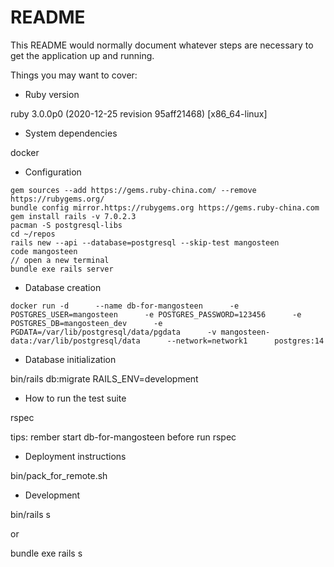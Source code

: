 # README

This README would normally document whatever steps are necessary to get the
application up and running.

Things you may want to cover:

* Ruby version

ruby 3.0.0p0 (2020-12-25 revision 95aff21468) [x86_64-linux]

* System dependencies

docker

* Configuration

```
gem sources --add https://gems.ruby-china.com/ --remove https://rubygems.org/
bundle config mirror.https://rubygems.org https://gems.ruby-china.com
gem install rails -v 7.0.2.3
pacman -S postgresql-libs
cd ~/repos
rails new --api --database=postgresql --skip-test mangosteen
code mangosteen
// open a new terminal
bundle exe rails server
```

* Database creation

```
docker run -d      --name db-for-mangosteen      -e POSTGRES_USER=mangosteen      -e POSTGRES_PASSWORD=123456      -e POSTGRES_DB=mangosteen_dev      -e PGDATA=/var/lib/postgresql/data/pgdata      -v mangosteen-data:/var/lib/postgresql/data      --network=network1      postgres:14
```

* Database initialization

bin/rails db:migrate RAILS_ENV=development

* How to run the test suite

rspec

tips: rember start db-for-mangosteen before run rspec

* Deployment instructions

bin/pack_for_remote.sh

* Development

bin/rails s

or

bundle exe rails s

